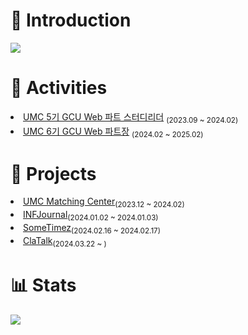 <h1>📌 Introduction</h1>
<a href="https://xinguoh.notion.site/Junyoung-Oh-01f6a3e9c0c54a7382a7d2e325d884e4?pvs=4"><img src="https://img.shields.io/badge/Portfolio-000000?style=flat-square&logo=Notion&logoColor=white"/></a> 

<h1>🏫 Activities</h1>
<li><a href="https://www.makeus.in/umc">UMC 5기 GCU Web 파트 스터디리더</a> <sub>(2023.09 ~ 2024.02)</sub></li>
<li><a href="https://www.makeus.in/umc">UMC 6기 GCU Web 파트장</a> <sub>(2024.02 ~ 2025.02)</sub></li>

<h1>👊 Projects</h1>
<li><a href="https://github.com/UMC-Matching-Center/U.M.C_Web">UMC Matching Center<sup></a><sub>(2023.12 ~ 2024.02)</sub></li>
<li><a href="https://github.com/INFJournal/front-end">INFJournal</a><sub>(2024.01.02 ~ 2024.01.03)</sub></li>
<li><a href="https://github.com/wagle-wagle-hackathon/front">SomeTimez</a><sub>(2024.02.16 ~ 2024.02.17)</sub></li>
<li><a href="https://github.com/ChatOverlay">ClaTalk</a><sub>(2024.03.22 ~ )</sub></li>

<h1>📊 Stats</h1>
<img src="https://github-readme-stats.vercel.app/api?username=XinguOh&show_icons=true&theme=dark" />
